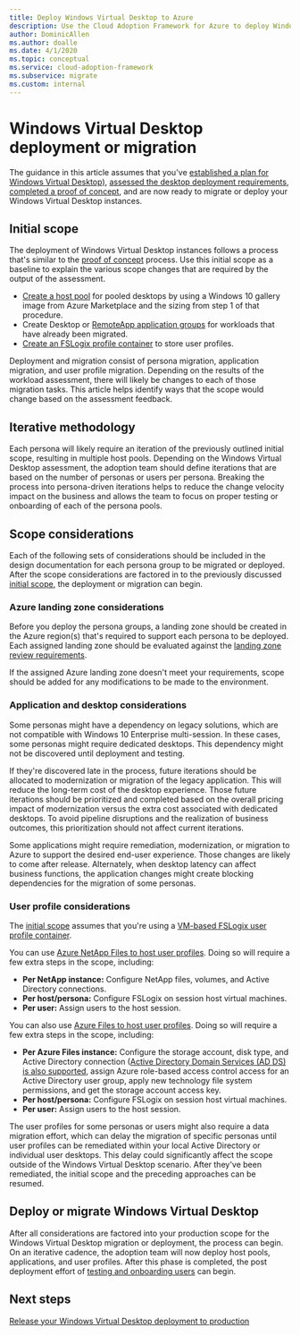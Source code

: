 ```yaml
---
title: Deploy Windows Virtual Desktop to Azure
description: Use the Cloud Adoption Framework for Azure to deploy Windows Virtual Desktop using best practices that reduce complexity and standardize the migration process.
author: DominicAllen
ms.author: doalle
ms.date: 4/1/2020
ms.topic: conceptual
ms.service: cloud-adoption-framework
ms.subservice: migrate
ms.custom: internal
---
```


<!-- cSpell:ignore NTFS Logix -->

# Windows Virtual Desktop deployment or migration

The guidance in this article assumes that you've [established a plan for Windows Virtual Desktop)](./plan.md), [assessed the desktop deployment requirements](./migrate-assess.md), [completed a proof of concept](./proof-of-concept.md), and are now ready to migrate or deploy your Windows Virtual Desktop instances.

## Initial scope

The deployment of Windows Virtual Desktop instances follows a process that's similar to the [proof of concept](./proof-of-concept.md) process. Use this initial scope as a baseline to explain the various scope changes that are required by the output of the assessment.

- [Create a host pool](/azure/virtual-desktop/create-host-pools-azure-marketplace) for pooled desktops by using a Windows&nbsp;10 gallery image from Azure Marketplace and the sizing from step 1 of that procedure.
- Create Desktop or [RemoteApp application groups](/azure/virtual-desktop/manage-app-groups#create-a-remoteapp-group) for workloads that have already been migrated.
- [Create an FSLogix profile container](/azure/virtual-desktop/create-host-pools-user-profile) to store user profiles.

Deployment and migration consist of persona migration, application migration, and user profile migration. Depending on the results of the workload assessment, there will likely be changes to each of those migration tasks. This article helps identify ways that the scope would change based on the assessment feedback.

## Iterative methodology

Each persona will likely require an iteration of the previously outlined initial scope, resulting in multiple host pools. Depending on the Windows Virtual Desktop assessment, the adoption team should define iterations that are based on the number of personas or users per persona. Breaking the process into persona-driven iterations helps to reduce the change velocity impact on the business and allows the team to focus on proper testing or onboarding of each of the persona pools.

## Scope considerations

Each of the following sets of considerations should be included in the design documentation for each persona group to be migrated or deployed. After the scope considerations are factored in to the previously discussed [initial scope](#initial-scope), the deployment or migration can begin.

### Azure landing zone considerations

Before you deploy the persona groups, a landing zone should be created in the Azure region(s) that's required to support each persona to be deployed. Each assigned landing zone should be evaluated against the [landing zone review requirements](./ready.md).

If the assigned Azure landing zone doesn't meet your requirements, scope should be added for any modifications to be made to the environment.

### Application and desktop considerations

Some personas might have a dependency on legacy solutions, which are not compatible with Windows&nbsp;10 Enterprise multi-session. In these cases, some personas might require dedicated desktops. This dependency might not be discovered until deployment and testing.

If they're discovered late in the process, future iterations should be allocated to modernization or migration of the legacy application. This will reduce the long-term cost of the desktop experience. Those future iterations should be prioritized and completed based on the overall pricing impact of modernization versus the extra cost associated with dedicated desktops. To avoid pipeline disruptions and the realization of business outcomes, this prioritization should not affect current iterations.

Some applications might require remediation, modernization, or migration to Azure to support the desired end-user experience. Those changes are likely to come after release. Alternately, when desktop latency can affect business functions, the application changes might create blocking dependencies for the migration of some personas.

### User profile considerations

The [initial scope](#initial-scope) assumes that you're using a [VM-based FSLogix user profile container](/azure/virtual-desktop/create-host-pools-user-profile).

You can use [Azure NetApp Files to host user profiles](/azure/virtual-desktop/create-fslogix-profile-container). Doing so will require a few extra steps in the scope, including:

- **Per NetApp instance:** Configure NetApp files, volumes, and Active Directory connections.
- **Per host/persona:** Configure FSLogix on session host virtual machines.
- **Per user:** Assign users to the host session.

You can also use [Azure Files to host user profiles](/azure/virtual-desktop/create-file-share). Doing so will require a few extra steps in the scope, including:

- **Per Azure Files instance:** Configure the storage account, disk type, and Active Directory connection ([Active Directory Domain Services (AD DS) is also supported](/azure/virtual-desktop/create-profile-container-adds), assign Azure role-based access control access for an Active Directory user group, apply new technology file system permissions, and get the storage account access key.
- **Per host/persona:** Configure FSLogix on session host virtual machines.
- **Per user:** Assign users to the host session.

The user profiles for some personas or users might also require a data migration effort, which can delay the migration of specific personas until user profiles can be remediated within your local Active Directory or individual user desktops. This delay could significantly affect the scope outside of the Windows Virtual Desktop scenario. After they've been remediated, the initial scope and the preceding approaches can be resumed.

## Deploy or migrate Windows Virtual Desktop

After all considerations are factored into your production scope for the Windows Virtual Desktop migration or deployment, the process can begin. On an iterative cadence, the adoption team will now deploy host pools, applications, and user profiles. After this phase is completed, the post deployment effort of [testing and onboarding users](./migrate-release.md) can begin.

## Next steps

[Release your Windows Virtual Desktop deployment to production](./migrate-release.md)
